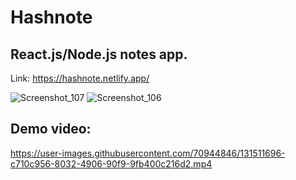 # Hashnote 
## React.js/Node.js notes app.
Link: https://hashnote.netlify.app/

![Screenshot_107](https://user-images.githubusercontent.com/70944846/131511802-229786f6-8fc9-43d4-8889-367cce80f360.png)
![Screenshot_106](https://user-images.githubusercontent.com/70944846/131511743-6942f09a-d839-4a43-812e-869cb3be4c31.png)

## Demo video:
https://user-images.githubusercontent.com/70944846/131511696-c710c956-8032-4906-90f9-9fb400c216d2.mp4



